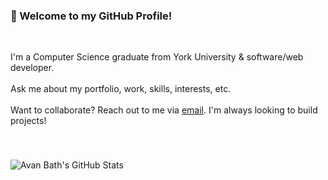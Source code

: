### 👋 Welcome to my GitHub Profile!
<br>

I'm a Computer Science graduate from York University & software/web developer. <br><br>
Ask me about my portfolio, work, skills, interests, etc. <br><br>
Want to collaborate? Reach out to me via [email](mailto:avanbath@gmail.com). I'm always looking to build projects!

###
<br>

![Avan Bath's GitHub Stats](https://github-readme-stats.vercel.app/api?username=avanbath&include_all_commits=true&hide=contribs&hide_rank=true&show_icons=false&theme=swift)
